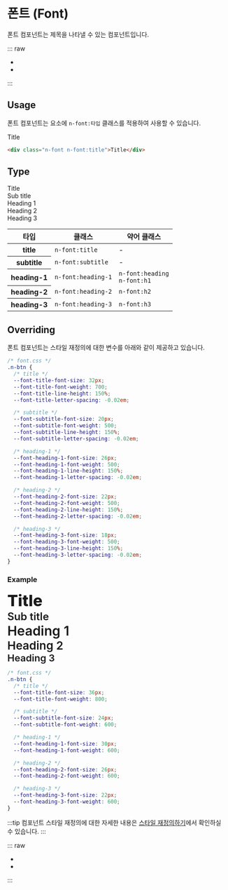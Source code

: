 <script setup>


</script>

# 폰트 (Font)

폰트 컴포넌트는 제목을 나타낼 수 있는 컴포넌트입니다.

::: raw

<ul class="d:flex ai:center gap:6 mt:6">
  <li><Link :text="'전체 컴포넌트'" :link="'../guide/getting-started-component'"/></li>
  <li><Link :text="'이슈 제출하기'" :link="'https://github.com/newlecture-corp/newtil-css/issues/new?title=[Font]%20'" :newtab="true"/></li>
</ul>

:::

## Usage

폰트 컴포넌트는 요소에 `n-font:타입` 클래스를 적용하여 사용할 수 있습니다.

<ExampleSection>
  <div class="n-font n-font:title">Title</div>
</ExampleSection>

```html
<div class="n-font n-font:title">Title</div>
```

## Type

<ExampleSection class="fl-dir:column">
  <div class="n-font n-font:title">Title</div>
  <div class="n-font n-font:subtitle">Sub title</div>
  <div class="n-font n-font:h1">Heading 1</div>
  <div class="n-font n-font:h2">Heading 2</div>
  <div class="n-font n-font:h3">Heading 3</div>
</ExampleSection>

<table>
  <thead>
    <tr>
      <th scope="col">타입</th>
      <th scope="col">클래스</th>
      <th scope="col">약어 클래스</th>
    </tr>
  </thead>

  <tbody>
    <tr>
      <th scope="row">title</th>
      <td>
        <code>n-font:title</code>
      </td>
      <td>-</td>
    </tr>
    <tr>
      <th scope="row">subtitle</th>
      <td>
        <code>n-font:subtitle</code>
      </td>
      <td>-</td>
    </tr>
    <tr>
      <th scope="row">heading-1</th>
      <td>
        <code>n-font:heading-1</code>
      </td>
      <td>
        <code>n-font:heading</code>
        <br />
        <code>n-font:h1</code>
      </td>
    </tr>
    <tr>
      <th scope="row">heading-2</th>
      <td>
        <code>n-font:heading-2</code>
      </td>
      <td>
        <code>n-font:h2</code>
      </td>
    </tr>
    <tr>
      <th scope="row">heading-3</th>
      <td>
        <code>n-font:heading-3</code>
      </td>
      <td>
        <code>n-font:h3</code>
      </td>
    </tr>
  </tbody>
</table>

## Overriding

폰트 컴포넌트는 스타일 재정의에 대한 변수를 아래와 같이 제공하고 있습니다.

```css
/* font.css */
.n-btn {
  /* title */
  --font-title-font-size: 32px;
  --font-title-font-weight: 700;
  --font-title-line-height: 150%;
  --font-title-letter-spacing: -0.02em;

  /* subtitle */
  --font-subtitle-font-size: 20px;
  --font-subtitle-font-weight: 500;
  --font-subtitle-line-height: 150%;
  --font-subtitle-letter-spacing: -0.02em;

  /* heading-1 */
  --font-heading-1-font-size: 26px;
  --font-heading-1-font-weight: 500;
  --font-heading-1-line-height: 150%;
  --font-heading-1-letter-spacing: -0.02em;

  /* heading-2 */
  --font-heading-2-font-size: 22px;
  --font-heading-2-font-weight: 500;
  --font-heading-2-line-height: 150%;
  --font-heading-2-letter-spacing: -0.02em;

  /* heading-3 */
  --font-heading-3-font-size: 18px;
  --font-heading-3-font-weight: 500;
  --font-heading-3-line-height: 150%;
  --font-heading-3-letter-spacing: -0.02em;
}
```

### Example

<ExampleSection class="fl-dir:column my:4">
  <div class="n-font n-font:title" style="font-size:36px; font-weight:800;">Title</div>
  <div class="n-font n-font:subtitle" style="font-size:24px; font-weight:600;">Sub title</div>
  <div class="n-font n-font:h1" style="font-size:30px; font-weight:600;">Heading 1</div>
  <div class="n-font n-font:h2" style="font-size:26px; font-weight:600;">Heading 2</div>
  <div class="n-font n-font:h3" style="font-size:22px; font-weight:600;">Heading 3</div>
</ExampleSection>

```css
/* font.css */
.n-btn {
  /* title */
  --font-title-font-size: 36px;
  --font-title-font-weight: 800;

  /* subtitle */
  --font-subtitle-font-size: 24px;
  --font-subtitle-font-weight: 600;

  /* heading-1 */
  --font-heading-1-font-size: 30px;
  --font-heading-1-font-weight: 600;

  /* heading-2 */
  --font-heading-2-font-size: 26px;
  --font-heading-2-font-weight: 600;

  /* heading-3 */
  --font-heading-3-font-size: 22px;
  --font-heading-3-font-weight: 600;
}
```

:::tip
컴포넌트 스타일 재정의에 대한 자세한 내용은 [스타일 재정의하기](/guide/customizing)에서 확인하실 수 있습니다.
:::

::: raw

<ul class="d:flex ai:center gap:6 mt:10">
  <li><Link :text="'전체 컴포넌트'" :link="'../guide/getting-started-component'"/></li>
  <li><Link :text="'이슈 제출하기'" :link="'https://github.com/newlecture-corp/newtil-css/issues/new?title=[Font]%20'" :newtab="true"/></li>
</ul>

:::
